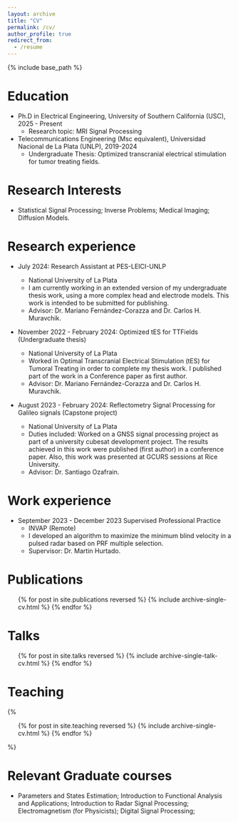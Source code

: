 ```yaml
---
layout: archive
title: "CV"
permalink: /cv/
author_profile: true
redirect_from:
  - /resume
---
```


{% include base_path %}

Education
======
* Ph.D in Electrical Engineering, University of Southern California (USC), 2025 - Present
  * Research topic: MRI Signal Processing
* Telecommunications Engineering (Msc equivalent), Universidad Nacional de La Plata (UNLP), 2019-2024
  * Undergraduate Thesis: Optimized transcranial electrical stimulation for tumor treating fields.

Research Interests
======
* Statistical Signal Processing; Inverse Problems; Medical Imaging; Diffusion Models.

Research experience
======
* July 2024: Research Assistant at PES-LEICI-UNLP
  * National University of La Plata
  * I am currently working in an extended version of my undergraduate thesis work, using a more complex head and electrode models. This work is intended to be submitted for publishing.
  * Advisor: Dr. Mariano Fernández-Corazza and Dr. Carlos H. Muravchik.

* November 2022 - February 2024: Optimized tES for TTFields (Undergraduate thesis)
  * National University of La Plata
  * Worked in Optimal Transcranial Electrical Stimulation (tES) for Tumoral Treating in order to complete my thesis work. I published part of the work in a Conference paper as first author.
  * Advisor: Dr. Mariano Fernández-Corazza and Dr. Carlos H. Muravchik.

* August 2023 - February 2024: Reflectometry Signal Processing for Galileo signals (Capstone project)
  * National University of La Plata
  * Duties included: Worked on a GNSS signal processing project as part of a university cubesat development project. The results achieved in this work were published (first author) in a conference paper. Also, this work was presented at GCURS sessions at Rice University.
  * Advisor: Dr. Santiago Ozafrain.

Work experience
====== 
* September 2023 - December 2023 Supervised Professional Practice
  * INVAP (Remote)
  * I developed an algorithm to maximize the minimum blind velocity in a pulsed radar based on PRF multiple selection.
  * Supervisor: Dr. Martin Hurtado.

Publications
======
  <ul>{% for post in site.publications reversed %}
    {% include archive-single-cv.html %}
  {% endfor %}</ul>
  
Talks
======
  <ul>{% for post in site.talks reversed %}
    {% include archive-single-talk-cv.html  %}
  {% endfor %}</ul>
 

Teaching
======
 {% <ul>{% for post in site.teaching reversed %}
    {% include archive-single-cv.html %}
  {% endfor %}</ul>%}

Relevant Graduate courses
======
* Parameters and States Estimation; Introduction to Functional Analysis and Applications; Introduction to Radar Signal Processing; Electromagnetism (for Physicists); Digital Signal Processing;
